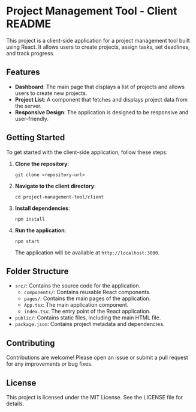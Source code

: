 # Project Management Tool - Client README

This project is a client-side application for a project management tool built using React. It allows users to create projects, assign tasks, set deadlines, and track progress.

## Features

- **Dashboard**: The main page that displays a list of projects and allows users to create new projects.
- **Project List**: A component that fetches and displays project data from the server.
- **Responsive Design**: The application is designed to be responsive and user-friendly.

## Getting Started

To get started with the client-side application, follow these steps:

1. **Clone the repository**:
   ```
   git clone <repository-url>
   ```

2. **Navigate to the client directory**:
   ```
   cd project-management-tool/client
   ```

3. **Install dependencies**:
   ```
   npm install
   ```

4. **Run the application**:
   ```
   npm start
   ```

   The application will be available at `http://localhost:3000`.

## Folder Structure

- `src/`: Contains the source code for the application.
  - `components/`: Contains reusable React components.
  - `pages/`: Contains the main pages of the application.
  - `App.tsx`: The main application component.
  - `index.tsx`: The entry point of the React application.
- `public/`: Contains static files, including the main HTML file.
- `package.json`: Contains project metadata and dependencies.

## Contributing

Contributions are welcome! Please open an issue or submit a pull request for any improvements or bug fixes.

## License

This project is licensed under the MIT License. See the LICENSE file for details.